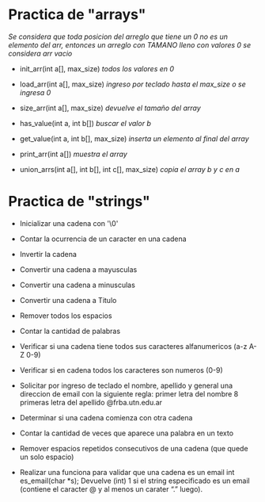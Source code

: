 # Practica de "arrays"

_Se considera que toda posicion del arreglo que tiene un
0 no es un elemento del arr, entonces un arreglo con
TAMANO lleno con valores 0 se considera arr vacio_


* init_arr(int a[], max_size)
    _todos los valores en 0_

* load_arr(int a[], max_size)
    _ingreso por teclado hasta el max_size o se ingresa 0_

* size_arr(int a[], max_size)
    _devuelve el tamaño del array_

* has_value(int a, int b[])
    _buscar el valor b_

* get_value(int a, int b[], max_size)
    _inserta un elemento al final del array_

* print_arr(int a[])
    _muestra el array_

* union_arrs(int a[], int b[], int c[], max_size)
    _copia el array b y c en a_



# Practica de "strings"

* Inicializar una cadena con '\0'

* Contar la ocurrencia de un caracter en una cadena

* Invertir la cadena

* Convertir una cadena a mayusculas

* Convertir una cadena a minusculas

* Convertir una cadena a Titulo

* Remover todos los espacios

* Contar la cantidad de palabras

* Verificar si una cadena tiene todos sus caracteres alfanumericos (a-z A-Z 0-9)

* Verificar si en cadena todos los caracteres son numeros (0-9)

* Solicitar por ingreso de teclado el nombre, apellido y general una direccion de email con la siguiente regla:
    primer letra del nombre
    8 primeras letra del apellido
    @frba.utn.edu.ar

* Determinar si una cadena comienza con otra cadena

* Contar la cantidad de veces que aparece una palabra en un texto

* Remover espacios repetidos consecutivos de una cadena (que quede un solo espacio)

* Realizar una funciona para validar que una cadena es un email
    int es_email(char *s);
    Devuelve (int) 1 si el string especificado es un email (contiene el caracter @ y al menos un carater “.” luego).

